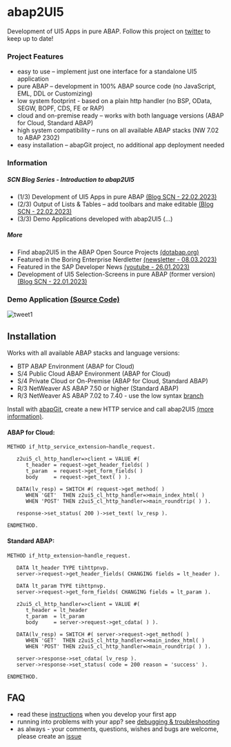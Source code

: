 # abap2UI5

Development of UI5 Apps in pure ABAP. Follow this project on [twitter](https://twitter.com/OblomovDev) to keep up to date!

### Project Features
* easy to use – implement just one interface for a standalone UI5 application
* pure ABAP – development in 100% ABAP source code (no JavaScript, EML, DDL or Customizing)
* low system footprint - based on a plain http handler (no BSP, OData, SEGW, BOPF, CDS, FE or RAP)
* cloud and on-premise ready – works with both language versions (ABAP for Cloud, Standard ABAP)
* high system compatibility – runs on all available ABAP stacks (NW 7.02 to ABAP 2302)
* easy installation – abapGit project, no additional app deployment needed

### Information
##### SCN Blog Series - Introduction to abap2UI5
* (1/3) Development of UI5 Apps in pure ABAP [(Blog SCN - 22.02.2023)](https://blogs.sap.com/2023/02/22/abap2ui5-development-of-ui5-apps-in-pure-abap-1-3/)<br>
* (2/3) Output of Lists & Tables – add toolbars and make editable [(Blog SCN - 22.02.2023)](https://blogs.sap.com/2023/02/22/abap2ui5-output-of-lists-and-tables-toolbar-and-editable-2-3/)<br>
* (3/3) Demo Applications developed with abap2UI5 (...)<br>

##### More
* Find abap2UI5 in the ABAP Open Source Projects [(dotabap.org)](https://dotabap.org/)
* Featured in the Boring Enterprise Nerdletter [(newsletter - 08.03.2023)](https://boringenterprisenerds.substack.com/p/34-abap2ui5-sap-cva-burnout-c2c-shortwave) 
* Featured in the SAP Developer News [(youtube - 26.01.2023)](https://www.youtube.com/watch?v=6BDK55xYttM)
* Development of UI5 Selection-Screens in pure ABAP (former version) [(Blog SCN - 22.01.2023)](https://blogs.sap.com/2023/01/22/abap2ui5-project-development-of-ui5-selection-screens-in-pure-abap-no-app-deployment-or-javascript-needed/)

### Demo Application [(Source Code)](https://github.com/oblomov-dev/ABAP2UI5/blob/main/src/00/z2ui5_cl_app_demo_01.clas.abap)
![tweet1](https://user-images.githubusercontent.com/102328295/220315102-2e1e6545-ac32-4ea3-9d10-7286998304e7.gif)

## Installation
Works with all available ABAP stacks and language versions:
* BTP ABAP Environment (ABAP for Cloud)
* S/4 Public Cloud ABAP Environment (ABAP for Cloud)
* S/4 Private Cloud or On-Premise (ABAP for Cloud, Standard ABAP)
* R/3 NetWeaver AS ABAP 7.50 or higher (Standard ABAP)
* R/3 NetWeaver AS ABAP 7.02 to 7.40 - use the low syntax [branch](https://github.com/oblomov-dev/ABAP2UI5/tree/main_v702)

Install with [abapGit](https://abapgit.org), create a new HTTP service and call abap2UI5 [(more information)](https://github.com/oblomov-dev/abap2ui5/wiki).

#### ABAP for Cloud:
```abap
METHOD if_http_service_extension~handle_request.

   z2ui5_cl_http_handler=>client = VALUE #(
      t_header = request->get_header_fields( )
      t_param  = request->get_form_fields( )
      body     = request->get_text( ) ).

   DATA(lv_resp) = SWITCH #( request->get_method( )
      WHEN 'GET'  THEN z2ui5_cl_http_handler=>main_index_html( )
      WHEN 'POST' THEN z2ui5_cl_http_handler=>main_roundtrip( ) ).

   response->set_status( 200 )->set_text( lv_resp ).

ENDMETHOD.
```

#### Standard ABAP:
```abap
METHOD if_http_extension~handle_request.

   DATA lt_header TYPE tihttpnvp.
   server->request->get_header_fields( CHANGING fields = lt_header ).

   DATA lt_param TYPE tihttpnvp.
   server->request->get_form_fields( CHANGING fields = lt_param ).

   z2ui5_cl_http_handler=>client = VALUE #(
      t_header = lt_header
      t_param  = lt_param
      body     = server->request->get_cdata( ) ).

   DATA(lv_resp) = SWITCH #( server->request->get_method( )
      WHEN 'GET'  THEN z2ui5_cl_http_handler=>main_index_html( )
      WHEN 'POST' THEN z2ui5_cl_http_handler=>main_roundtrip( ) ).

   server->response->set_cdata( lv_resp ).
   server->response->set_status( code = 200 reason = 'success' ).

ENDMETHOD.
```
## FAQ
* read these [instructions](https://github.com/oblomov-dev/ABAP2UI5/wiki/First-App) when you develop your first app<br>
* running into problems with your app? see [debugging & troubleshooting](https://github.com/oblomov-dev/ABAP2UI5/wiki/Debugging-&-Troubleshooting)
* as always - your comments, questions, wishes and bugs are welcome, please create an [issue](https://github.com/oblomov-dev/ABAP2UI5/issues)
